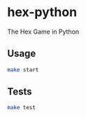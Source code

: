# hex-python
The Hex Game in Python

## Usage

```bash
make start
```

## Tests
```bash
make test
```
